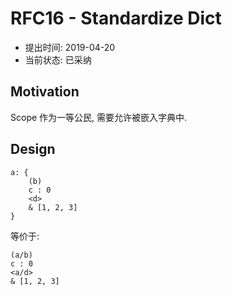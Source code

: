 RFC16 - Standardize Dict
========================

- 提出时间: 2019-04-20
- 当前状态: 已采纳

## Motivation
Scope 作为一等公民, 需要允许被嵌入字典中.

## Design

```arc
a: {
	(b)
	c : 0
	<d>
	& [1, 2, 3]
}
```

等价于:

```arc
(a/b)
c : 0
<a/d>
& [1, 2, 3]
```
